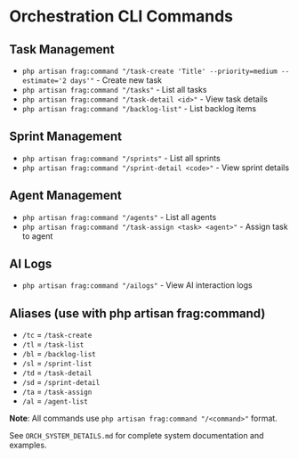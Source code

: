 # Orchestration CLI Commands

## Task Management
- `php artisan frag:command "/task-create 'Title' --priority=medium --estimate='2 days'"` - Create new task
- `php artisan frag:command "/tasks"` - List all tasks
- `php artisan frag:command "/task-detail <id>"` - View task details
- `php artisan frag:command "/backlog-list"` - List backlog items

## Sprint Management  
- `php artisan frag:command "/sprints"` - List all sprints
- `php artisan frag:command "/sprint-detail <code>"` - View sprint details

## Agent Management
- `php artisan frag:command "/agents"` - List all agents
- `php artisan frag:command "/task-assign <task> <agent>"` - Assign task to agent

## AI Logs
- `php artisan frag:command "/ailogs"` - View AI interaction logs

## Aliases (use with php artisan frag:command)
- `/tc` = `/task-create`
- `/tl` = `/task-list`
- `/bl` = `/backlog-list` 
- `/sl` = `/sprint-list`
- `/td` = `/task-detail`
- `/sd` = `/sprint-detail`
- `/ta` = `/task-assign`
- `/al` = `/agent-list`

**Note**: All commands use `php artisan frag:command "/<command>"` format.

See `ORCH_SYSTEM_DETAILS.md` for complete system documentation and examples.